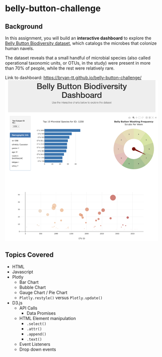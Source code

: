 # belly-button-challenge
## Background
In this assignment, you will build an **interactive dashboard** to explore the [Belly Button Biodiversity dataset](http://robdunnlab.com/projects/belly-button-biodiversity/), which catalogs the microbes that colonize human navels.

The dataset reveals that a small handful of microbial species (also called operational taxonomic units, or OTUs, in the study) were present in more than 70% of people, while the rest were relatively rare.

Link to dashboard: https://bryan-tt.github.io/belly-button-challenge/
![Snapshot](/static/images/Dashboard%20Screenshot.png)
## Topics Covered
- HTML
- Javascript
- Plotly
    - Bar Chart
    - Bubble Chart
    - Gauge Chart / Pie Chart
    - `Plotly.restyle()` versus `Plotly.update()`
- D3.js
    - API Calls
        - Data Promises
    - HTML Element manipulation
        - `.select()`
        - `.attr()`
        - `.append()`
        - `.text()`
    - Event Listeners
    - Drop down events